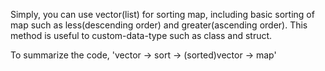 Simply, you can use vector(list) for sorting map, 
including basic sorting of map such as less(descending order) and greater(ascending order).
This method is useful to custom-data-type such as class and struct.


To summarize the code, 'vector -> sort -> (sorted)vector -> map'
